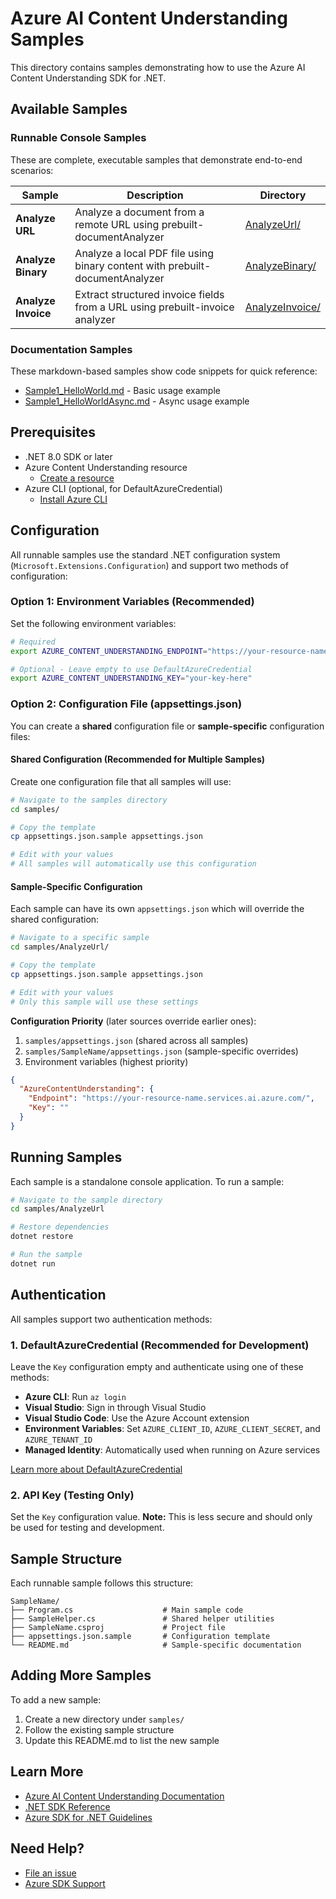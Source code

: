 # Azure AI Content Understanding Samples

This directory contains samples demonstrating how to use the Azure AI Content Understanding SDK for .NET.

## Available Samples

### Runnable Console Samples

These are complete, executable samples that demonstrate end-to-end scenarios:

| Sample | Description | Directory |
|--------|-------------|-----------|
| **Analyze URL** | Analyze a document from a remote URL using prebuilt-documentAnalyzer | [AnalyzeUrl/](AnalyzeUrl/) |
| **Analyze Binary** | Analyze a local PDF file using binary content with prebuilt-documentAnalyzer | [AnalyzeBinary/](AnalyzeBinary/) |
| **Analyze Invoice** | Extract structured invoice fields from a URL using prebuilt-invoice analyzer | [AnalyzeInvoice/](AnalyzeInvoice/) |

### Documentation Samples

These markdown-based samples show code snippets for quick reference:

- [Sample1_HelloWorld.md](Sample1_HelloWorld.md) - Basic usage example
- [Sample1_HelloWorldAsync.md](Sample1_HelloWorldAsync.md) - Async usage example

## Prerequisites

- .NET 8.0 SDK or later
- Azure Content Understanding resource
  - [Create a resource](https://learn.microsoft.com/azure/ai-services/content-understanding/quickstart/use-rest-api?tabs=document#prerequisites)
- Azure CLI (optional, for DefaultAzureCredential)
  - [Install Azure CLI](https://docs.microsoft.com/cli/azure/install-azure-cli)

## Configuration

All runnable samples use the standard .NET configuration system (`Microsoft.Extensions.Configuration`) and support two methods of configuration:

### Option 1: Environment Variables (Recommended)

Set the following environment variables:

```bash
# Required
export AZURE_CONTENT_UNDERSTANDING_ENDPOINT="https://your-resource-name.services.ai.azure.com/"

# Optional - Leave empty to use DefaultAzureCredential
export AZURE_CONTENT_UNDERSTANDING_KEY="your-key-here"
```

### Option 2: Configuration File (appsettings.json)

You can create a **shared** configuration file or **sample-specific** configuration files:

#### Shared Configuration (Recommended for Multiple Samples)

Create one configuration file that all samples will use:

```bash
# Navigate to the samples directory
cd samples/

# Copy the template
cp appsettings.json.sample appsettings.json

# Edit with your values
# All samples will automatically use this configuration
```

#### Sample-Specific Configuration

Each sample can have its own `appsettings.json` which will override the shared configuration:

```bash
# Navigate to a specific sample
cd samples/AnalyzeUrl/

# Copy the template
cp appsettings.json.sample appsettings.json

# Edit with your values
# Only this sample will use these settings
```

**Configuration Priority** (later sources override earlier ones):
1. `samples/appsettings.json` (shared across all samples)
2. `samples/SampleName/appsettings.json` (sample-specific overrides)
3. Environment variables (highest priority)

```json
{
  "AzureContentUnderstanding": {
    "Endpoint": "https://your-resource-name.services.ai.azure.com/",
    "Key": ""
  }
}
```

## Running Samples

Each sample is a standalone console application. To run a sample:

```bash
# Navigate to the sample directory
cd samples/AnalyzeUrl

# Restore dependencies
dotnet restore

# Run the sample
dotnet run
```

## Authentication

All samples support two authentication methods:

### 1. DefaultAzureCredential (Recommended for Development)

Leave the `Key` configuration empty and authenticate using one of these methods:

- **Azure CLI**: Run `az login`
- **Visual Studio**: Sign in through Visual Studio
- **Visual Studio Code**: Use the Azure Account extension
- **Environment Variables**: Set `AZURE_CLIENT_ID`, `AZURE_CLIENT_SECRET`, and `AZURE_TENANT_ID`
- **Managed Identity**: Automatically used when running on Azure services

[Learn more about DefaultAzureCredential](https://learn.microsoft.com/dotnet/api/overview/azure/identity-readme#defaultazurecredential)

### 2. API Key (Testing Only)

Set the `Key` configuration value. **Note:** This is less secure and should only be used for testing and development.

## Sample Structure

Each runnable sample follows this structure:

```
SampleName/
├── Program.cs                    # Main sample code
├── SampleHelper.cs               # Shared helper utilities
├── SampleName.csproj             # Project file
├── appsettings.json.sample       # Configuration template
└── README.md                     # Sample-specific documentation
```

## Adding More Samples

To add a new sample:

1. Create a new directory under `samples/`
2. Follow the existing sample structure
3. Update this README.md to list the new sample

## Learn More

- [Azure AI Content Understanding Documentation](https://learn.microsoft.com/azure/ai-services/content-understanding/)
- [.NET SDK Reference](https://learn.microsoft.com/dotnet/api/overview/azure/ai.contentunderstanding-readme)
- [Azure SDK for .NET Guidelines](https://azure.github.io/azure-sdk/dotnet_introduction.html)

## Need Help?

- [File an issue](https://github.com/Azure/azure-sdk-for-net/issues/new)
- [Azure SDK Support](https://github.com/Azure/azure-sdk-for-net/blob/main/SUPPORT.md)
